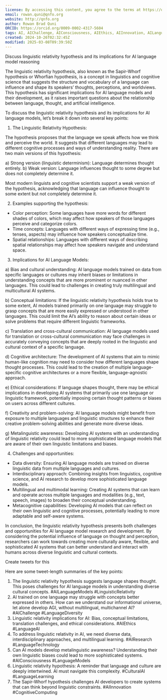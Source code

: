 ```yaml
---
license: By accessing this content, you agree to the terms at https://qnfo.org/LICENSE
email: rowan.quni@qnfo.org
website: http://qnfo.org
author: Rowan Brad Quni
ORCID: https://orcid.org/0009-0002-4317-5604
tags: AI, AIChallenge, AIConsciousness, AIEthics, AIInnovation, AILanguageModels, AIResearch, CognitiveComputing, CulturalAI, holographic principle, informational universe, IUH, LanguageAI, LanguageDiversity, LanguageLearning, LanguageModels, LanguageTechnology, LinguisticRelativity, QNFO, quantum
created: 2024-10-26T02:32:45Z
modified: 2025-03-08T09:39:50Z
---
```


Discuss linguistic relativity hypothesis and its implications for AI language model reasoning

The linguistic relativity hypothesis, also known as the Sapir-Whorf hypothesis or Whorfian hypothesis, is a concept in linguistics and cognitive science that suggests the structure and vocabulary of a language can influence and shape its speakers’ thoughts, perceptions, and worldviews. This hypothesis has significant implications for AI language models and their development, as it raises important questions about the relationship between language, thought, and artificial intelligence.

To discuss the linguistic relativity hypothesis and its implications for AI language models, let’s break it down into several key points:

1. The Linguistic Relativity Hypothesis:

The hypothesis proposes that the language we speak affects how we think and perceive the world. It suggests that different languages may lead to different cognitive processes and ways of understanding reality. There are two main versions of this hypothesis:

a) Strong version (linguistic determinism): Language determines thought entirely.
b) Weak version: Language influences thought to some degree but does not completely determine it.

Most modern linguists and cognitive scientists support a weak version of the hypothesis, acknowledging that language can influence thought to some extent but not completely determine it.

2. Examples supporting the hypothesis:

- Color perception: Some languages have more words for different shades of colors, which may affect how speakers of those languages perceive and categorize colors.
- Time concepts: Languages with different ways of expressing time (e.g., tenses, aspects) may influence how speakers conceptualize time.
- Spatial relationships: Languages with different ways of describing spatial relationships may affect how speakers navigate and understand space.

3. Implications for AI Language Models:

a) Bias and cultural understanding:
AI language models trained on data from specific languages or cultures may inherit biases or limitations in understanding concepts that are more prominent or nuanced in other languages. This could lead to challenges in creating truly multilingual and multicultural AI systems.

b) Conceptual limitations:
If the linguistic relativity hypothesis holds true to some extent, AI models trained primarily on one language may struggle to grasp concepts that are more easily expressed or understood in other languages. This could limit the AI’s ability to reason about certain ideas or solve problems that require different linguistic frameworks.

c) Translation and cross-cultural communication:
AI language models used for translation or cross-cultural communication may face challenges in accurately conveying concepts that are deeply rooted in the linguistic and cultural context of a specific language.

d) Cognitive architecture:
The development of AI systems that aim to mimic human-like cognition may need to consider how different languages shape thought processes. This could lead to the creation of multiple language-specific cognitive architectures or a more flexible, language-agnostic approach.

e) Ethical considerations:
If language shapes thought, there may be ethical implications in developing AI systems that primarily use one language or linguistic framework, potentially imposing certain thought patterns or biases on users across different cultures.

f) Creativity and problem-solving:
AI language models might benefit from exposure to multiple languages and linguistic structures to enhance their creative problem-solving abilities and generate more diverse ideas.

g) Metalinguistic awareness:
Developing AI systems with an understanding of linguistic relativity could lead to more sophisticated language models that are aware of their own linguistic limitations and biases.

4. Challenges and opportunities:

- Data diversity: Ensuring AI language models are trained on diverse linguistic data from multiple languages and cultures.
- Interdisciplinary approach: Combining insights from linguistics, cognitive science, and AI research to develop more sophisticated language models.
- Multilingual and multimodal learning: Creating AI systems that can learn and operate across multiple languages and modalities (e.g., text, speech, images) to broaden their conceptual understanding.
- Metacognitive capabilities: Developing AI models that can reflect on their own linguistic and cognitive processes, potentially leading to more adaptable and self-aware systems.

In conclusion, the linguistic relativity hypothesis presents both challenges and opportunities for AI language model research and development. By considering the potential influence of language on thought and perception, researchers can work towards creating more culturally aware, flexible, and sophisticated AI systems that can better understand and interact with humans across diverse linguistic and cultural contexts.

Create tweets for this

Here are some tweet-length summaries of the key points:

1. The linguistic relativity hypothesis suggests language shapes thought. This poses challenges for AI language models in understanding diverse cultural concepts. #AILanguageModels #LinguisticRelativity
2. AI trained on one language may struggle with concepts better expressed in others. How can we understand our informational universe, let alone develop AGI, without multilingual, multichannel AI? #AIChallenge #LanguageDiversity
3. Linguistic relativity implications for AI: Bias, conceptual limitations, translation challenges, and ethical considerations. #AIEthics #LanguageAI
4. To address linguistic relativity in AI, we need diverse data, interdisciplinary approaches, and multilingual learning. #AIResearch #LanguageTechnology
5. Can AI models develop metalinguistic awareness? Understanding their own linguistic biases could lead to more sophisticated systems. #AIConsciousness #LanguageModels
6. Linguistic relativity hypothesis: A reminder that language and culture are deeply intertwined. AI must navigate this complexity. #CulturalAI #LanguageLearning
7. The Sapir-Whorf hypothesis challenges AI developers to create systems that can think beyond linguistic constraints. #AIInnovation #CognitiveComputing
